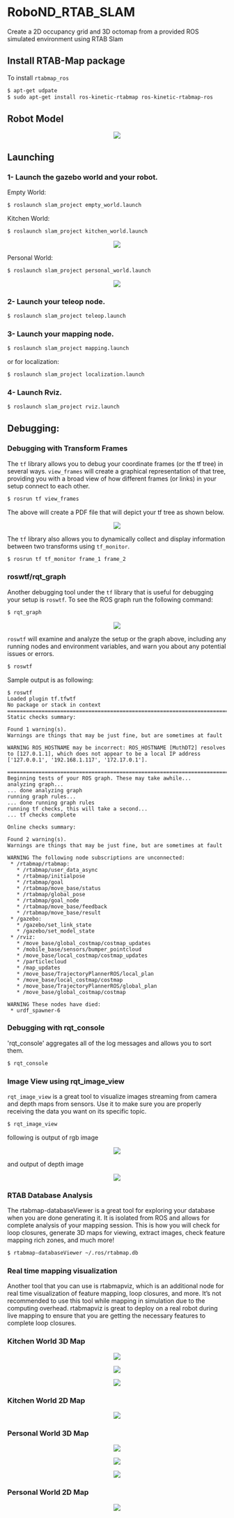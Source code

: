 # RoboND_RTAB_SLAM
Create a 2D occupancy grid and 3D octomap from a provided ROS simulated environment using RTAB Slam


## Install RTAB-Map package
To install `rtabmap_ros`

```bash
$ apt-get udpate
$ sudo apt-get install ros-kinetic-rtabmap ros-kinetic-rtabmap-ros
```

## Robot Model

<p align="center"> <img src="./misc/robot.png"> </p>

## Launching

### 1- Launch the gazebo world and your robot.

Empty World:
```bash
$ roslaunch slam_project empty_world.launch
```

Kitchen World:
```bash
$ roslaunch slam_project kitchen_world.launch
```
<p align="center"> <img src="./misc/kitchen_world.jpg"> </p>

Personal World:
```bash
$ roslaunch slam_project personal_world.launch
```
<p align="center"> <img src="./misc/personal_world.jpg"> </p>


### 2- Launch your teleop node.
```bash
$ roslaunch slam_project teleop.launch
```

### 3- Launch your mapping node.
```bash
$ roslaunch slam_project mapping.launch
```

or for localization:

```bash
$ roslaunch slam_project localization.launch
```

### 4- Launch Rviz.
```bash
$ roslaunch slam_project rviz.launch
```
## Debugging:

### Debugging with Transform Frames

The `tf` library allows you to debug your coordinate frames (or the tf tree) in several ways. `view_frames` will create a graphical representation of that tree, providing you with a broad view of how different frames (or links) in your setup connect to each other.

```bash
$ rosrun tf view_frames
```
The above will create a PDF file that will depict your tf tree as shown below.

<p align="center"> <img src="./misc/tf_map.png"> </p>

The `tf` library also allows you to dynamically collect and display information between two transforms using `tf_monitor`.

```bash
$ rosrun tf tf_monitor frame_1 frame_2
```

### roswtf/rqt_graph

Another debugging tool under the `tf` library that is useful for debugging your setup is `roswtf`. To see the ROS graph run the following command:

```bash
$ rqt_graph
```
<p align="center"> <img src="./misc/rosgraph.png"> </p>

`roswtf` will examine and analyze the setup or the graph above, including any running nodes and environment variables, and warn you about any potential issues or errors.

```bash
$ roswtf
```
Sample output is as following:

```text
$ roswtf
Loaded plugin tf.tfwtf
No package or stack in context
================================================================================
Static checks summary:

Found 1 warning(s).
Warnings are things that may be just fine, but are sometimes at fault

WARNING ROS_HOSTNAME may be incorrect: ROS_HOSTNAME [MuthDT2] resolves to [127.0.1.1], which does not appear to be a local IP address ['127.0.0.1', '192.168.1.117', '172.17.0.1'].

================================================================================
Beginning tests of your ROS graph. These may take awhile...
analyzing graph...
... done analyzing graph
running graph rules...
... done running graph rules
running tf checks, this will take a second...
... tf checks complete

Online checks summary:

Found 2 warning(s).
Warnings are things that may be just fine, but are sometimes at fault

WARNING The following node subscriptions are unconnected:
 * /rtabmap/rtabmap:
   * /rtabmap/user_data_async
   * /rtabmap/initialpose
   * /rtabmap/goal
   * /rtabmap/move_base/status
   * /rtabmap/global_pose
   * /rtabmap/goal_node
   * /rtabmap/move_base/feedback
   * /rtabmap/move_base/result
 * /gazebo:
   * /gazebo/set_link_state
   * /gazebo/set_model_state
 * /rviz:
   * /move_base/global_costmap/costmap_updates
   * /mobile_base/sensors/bumper_pointcloud
   * /move_base/local_costmap/costmap_updates
   * /particlecloud
   * /map_updates
   * /move_base/TrajectoryPlannerROS/local_plan
   * /move_base/local_costmap/costmap
   * /move_base/TrajectoryPlannerROS/global_plan
   * /move_base/global_costmap/costmap

WARNING These nodes have died:
 * urdf_spawner-6

```


### Debugging with rqt_console

'rqt_console' aggregates all of the log messages and allows you to sort them.

```bash
$ rqt_console
```

### Image View using rqt_image_view

`rqt_image_view` is a great tool to visualize images streaming from camera and depth maps from sensors. Use it to make sure you are properly receiving the data you want on its specific topic.

```bash
$ rqt_image_view
```
following is output of rgb image

<p align="center"> <img src="./misc/rqtimage_rgb.png"> </p>

and output of depth image

<p align="center"> <img src="./misc/rqtimage_depth.png"> </p>


### RTAB Database Analysis

The rtabmap-databaseViewer is a great tool for exploring your database when you are done generating it. It is isolated from ROS and allows for complete analysis of your mapping session. This is how you will check for loop closures, generate 3D maps for viewing, extract images, check feature mapping rich zones, and much more!

```bash
$ rtabmap-databaseViewer ~/.ros/rtabmap.db
```

### Real time mapping visualization

Another tool that you can use is rtabmapviz, which is an additional node for real time visualization of feature mapping, loop closures, and more. It’s not recommended to use this tool while mapping in simulation due to the computing overhead. rtabmapviz is great to deploy on a real robot during live mapping to ensure that you are getting the necessary features to complete loop closures.

### Kitchen World 3D Map

<p align="center"> <img src="./misc/kitchen_3d_1.png"> </p>

<p align="center"> <img src="./misc/kitchen_3d_2.png"> </p>

<p align="center"> <img src="./misc/kitchen_3d_3.png"> </p>

### Kitchen World 2D Map

<p align="center"> <img src="./misc/kitchen_2d.png"> </p>

### Personal World 3D Map

<p align="center"> <img src="./misc/personal_3d_1.png"> </p>

<p align="center"> <img src="./misc/personal_3d_2.png"> </p>

<p align="center"> <img src="./misc/personal_3d_3.png"> </p>

### Personal World 2D Map

<p align="center"> <img src="./misc/personal_2d.png"> </p>

